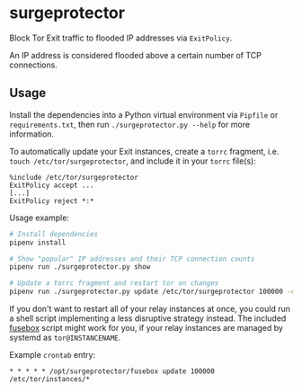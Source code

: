 # surgeprotector

Block Tor Exit traffic to flooded IP addresses via `ExitPolicy`.

An IP address is considered flooded above a certain number of TCP connections.

## Usage

Install the dependencies into a Python virtual environment via `Pipfile` or
`requirements.txt`, then run `./surgeprotector.py --help` for more information.

To automatically update your Exit instances, create a `torrc` fragment, i.e.
`touch /etc/tor/surgeprotector`, and include it in your `torrc` file(s):

```
%include /etc/tor/surgeprotector
ExitPolicy accept ...
[...]
ExitPolicy reject *:*
```

Usage example:

```bash
# Install dependencies
pipenv install

# Show "popular" IP addresses and their TCP connection counts
pipenv run ./surgeprotector.py show

# Update a torrc fragment and restart tor on changes
pipenv run ./surgeprotector.py update /etc/tor/surgeprotector 100000 -c "systemctl restart tor"
```

If you don't want to restart all of your relay instances at once, you could run
a shell script implementing a less disruptive strategy instead. The included
[fusebox](fusebox) script might work for you, if your relay instances are
managed by systemd as `tor@INSTANCENAME`.

Example `crontab` entry:

```
* * * * * /opt/surgeprotector/fusebox update 100000 /etc/tor/instances/*
```
